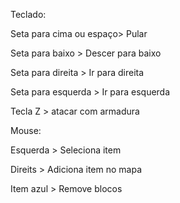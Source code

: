 Teclado:

Seta para cima ou espaço>   Pular  

Seta para baixo >   Descer para baixo    

Seta para direita >   Ir para direita

Seta para esquerda >   Ir para esquerda

Tecla Z >   atacar com armadura


Mouse:

Esquerda >   Seleciona item

Direits >   Adiciona item no mapa

Item azul > Remove blocos
